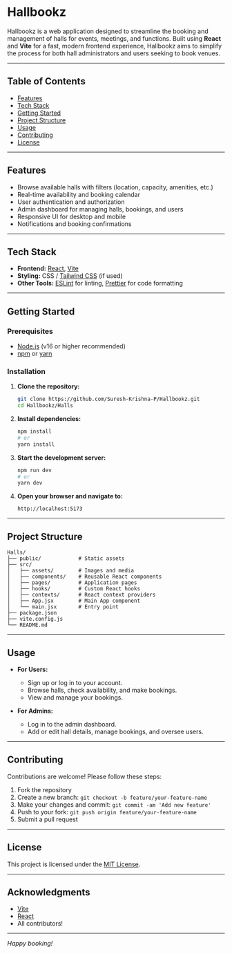 # Hallbookz

Hallbookz is a web application designed to streamline the booking and management of halls for events, meetings, and functions. Built using **React** and **Vite** for a fast, modern frontend experience, Hallbookz aims to simplify the process for both hall administrators and users seeking to book venues.

---

## Table of Contents

- [Features](#features)
- [Tech Stack](#tech-stack)
- [Getting Started](#getting-started)
- [Project Structure](#project-structure)
- [Usage](#usage)
- [Contributing](#contributing)
- [License](#license)

---

## Features

- Browse available halls with filters (location, capacity, amenities, etc.)
- Real-time availability and booking calendar
- User authentication and authorization
- Admin dashboard for managing halls, bookings, and users
- Responsive UI for desktop and mobile
- Notifications and booking confirmations

---

## Tech Stack

- **Frontend:** [React](https://react.dev/), [Vite](https://vitejs.dev/)
- **Styling:** CSS / [Tailwind CSS](https://tailwindcss.com/) (if used)
- **Other Tools:** [ESLint](https://eslint.org/) for linting, [Prettier](https://prettier.io/) for code formatting

---

## Getting Started

### Prerequisites

- [Node.js](https://nodejs.org/) (v16 or higher recommended)
- [npm](https://www.npmjs.com/) or [yarn](https://yarnpkg.com/)

### Installation

1. **Clone the repository:**
   ```bash
   git clone https://github.com/Suresh-Krishna-P/Hallbookz.git
   cd Hallbookz/Halls
   ```

2. **Install dependencies:**
   ```bash
   npm install
   # or
   yarn install
   ```

3. **Start the development server:**
   ```bash
   npm run dev
   # or
   yarn dev
   ```

4. **Open your browser and navigate to:**
   ```
   http://localhost:5173
   ```

---

## Project Structure

```
Halls/
├── public/            # Static assets
├── src/
│   ├── assets/        # Images and media
│   ├── components/    # Reusable React components
│   ├── pages/         # Application pages
│   ├── hooks/         # Custom React hooks
│   ├── contexts/      # React context providers
│   ├── App.jsx        # Main App component
│   └── main.jsx       # Entry point
├── package.json
├── vite.config.js
└── README.md
```

---

## Usage

- **For Users:**  
  - Sign up or log in to your account.
  - Browse halls, check availability, and make bookings.
  - View and manage your bookings.

- **For Admins:**  
  - Log in to the admin dashboard.
  - Add or edit hall details, manage bookings, and oversee users.

---

## Contributing

Contributions are welcome! Please follow these steps:

1. Fork the repository
2. Create a new branch: `git checkout -b feature/your-feature-name`
3. Make your changes and commit: `git commit -am 'Add new feature'`
4. Push to your fork: `git push origin feature/your-feature-name`
5. Submit a pull request

---

## License

This project is licensed under the [MIT License](../LICENSE).

---

## Acknowledgments

- [Vite](https://vitejs.dev/)
- [React](https://react.dev/)
- All contributors!

---

*Happy booking!*
